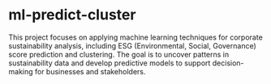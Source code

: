 # ml-predict-cluster
This project focuses on applying machine learning techniques for corporate sustainability analysis, including ESG (Environmental, Social, Governance) score prediction and clustering. The goal is to uncover patterns in sustainability data and develop predictive models to support decision-making for businesses and stakeholders.
